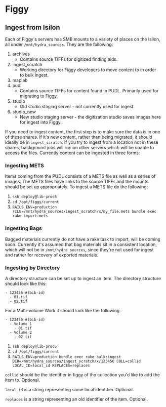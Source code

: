 # Figgy

## Ingest from Isilon

Each of Figgy's servers has SMB mounts to a variety of places on the Isilon, all
under `/mnt/hydra_sources`. They are the following:

1. archives
    * Contains source TIFFs for digitized finding aids.
1. ingest_scratch
    * Working directory for Figgy developers to move content to in order to bulk
      ingest.
1. maplab
1. pudl
    * Contains source TIFFs for content found in PUDL. Primarily used for
      migrating to Figgy.
1. studio
    * Old studio staging server - not currently used for ingest.
1. studio_new
    * New studio staging server - the digitization studio saves images here for
      ingest into Figgy.

If you need to ingest content, the first step is to make sure the data is in one
of these shares. If it's new content, rather than being migrated, it should
ideally be in `ingest_scratch`. If you try to ingest from a location not in
these shares, background jobs will run on other servers which will be unable to
access the files. Currently content can be ingested in three
forms:

### Ingesting METS

Items coming from the PUDL consists of a METS file as well as a series of
images. The METS files have links to the source TIFFs and the mounts should be
set up appropriately. To ingest a METS file do the following:

1. `ssh deploy@lib-proc6`
2. `cd /opt/figgy/current`
3. `RAILS_ENV=production FILE=/mnt/hydra_sources/ingest_scratch/x/my_file.mets bundle exec rake import:mets`

### Ingesting Bags

Bagged materials currently do not have a rake task to import, will be coming
soon. Currently it's assumed that bag materials sit in a consistent location,
which will not be in `/mnt/hydra_sources`, since they're not used for ingest and
rather for recovery of exported materials.

### Ingesting by Directory

A directory structure can be set up to ingest an item. The directory
structure should look like this:

```
- 123456 #(bib-id)
  - 01.tif
  - 02.tif
```

For a Multi-volume Work it should look like the following:

```
- 123456 #(bib-id)
  - Volume 1
    - 01.tif
  - Volume 2
    - 02.tif
```

1. `ssh deploy@lib-proc6`
1. `cd /opt/figgy/current`
1. `RAILS_ENV=production bundle exec rake bulk:ingest
   DIR=/mnt/hydra_sources/ingest_scratch/x/123456 COLL=collid LOCAL_ID=local_id
   REPLACES=replaces`

`collid` should be the identifier in figgy of the collection you'd like to add
the item to. Optional.

`local_id` is a string representing some local identifier. Optional.

`replaces` is a string representing an old identifier of the item. Optional.
